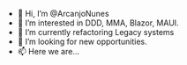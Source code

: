 - 👋 Hi, I’m @ArcanjoNunes
- 👀 I’m interested in DDD, MMA, Blazor, MAUI.
- 🌱 I’m currently refactoring Legacy systems
- 💞️ I’m looking for new opportunities.
- 📫 Here we are...

<!---
ArcanjoNunes/ArcanjoNunes is a ✨ special ✨ repository because its `README.md` (this file) appears on your GitHub profile.
You can click the Preview link to take a look at your changes.
--->
